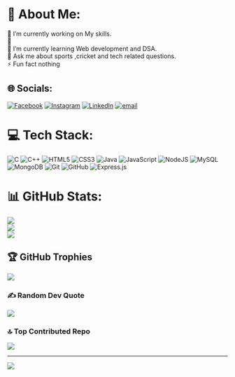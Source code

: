 # 💫 About Me:
🔭 I’m currently working on My skills.<br>🤝<br>🌱 I’m currently learning Web development and DSA.<br>💬 Ask me about sports ,cricket and tech related questions.<br>⚡ Fun fact nothing


## 🌐 Socials:
[![Facebook](https://img.shields.io/badge/Facebook-%231877F2.svg?logo=Facebook&logoColor=white)](https://facebook.com/https://www.facebook.com/share/1APnqT3zT2/) [![Instagram](https://img.shields.io/badge/Instagram-%23E4405F.svg?logo=Instagram&logoColor=white)](https://instagram.com/luckygupta9073) [![LinkedIn](https://img.shields.io/badge/LinkedIn-%230077B5.svg?logo=linkedin&logoColor=white)](https://linkedin.com/in/https://www.linkedin.com/in/lucky-gupta-aba348318) [![email](https://img.shields.io/badge/Email-D14836?logo=gmail&logoColor=white)](mailto:lg9153052@gmail.com) 

# 💻 Tech Stack:
![C](https://img.shields.io/badge/c-%2300599C.svg?style=for-the-badge&logo=c&logoColor=white) ![C++](https://img.shields.io/badge/c++-%2300599C.svg?style=for-the-badge&logo=c%2B%2B&logoColor=white) ![HTML5](https://img.shields.io/badge/html5-%23E34F26.svg?style=for-the-badge&logo=html5&logoColor=white) ![CSS3](https://img.shields.io/badge/css3-%231572B6.svg?style=for-the-badge&logo=css3&logoColor=white) ![Java](https://img.shields.io/badge/java-%23ED8B00.svg?style=for-the-badge&logo=openjdk&logoColor=white) ![JavaScript](https://img.shields.io/badge/javascript-%23323330.svg?style=for-the-badge&logo=javascript&logoColor=%23F7DF1E) ![NodeJS](https://img.shields.io/badge/node.js-6DA55F?style=for-the-badge&logo=node.js&logoColor=white) ![MySQL](https://img.shields.io/badge/mysql-4479A1.svg?style=for-the-badge&logo=mysql&logoColor=white) ![MongoDB](https://img.shields.io/badge/MongoDB-%234ea94b.svg?style=for-the-badge&logo=mongodb&logoColor=white) ![Git](https://img.shields.io/badge/git-%23F05033.svg?style=for-the-badge&logo=git&logoColor=white) ![GitHub](https://img.shields.io/badge/github-%23121011.svg?style=for-the-badge&logo=github&logoColor=white) ![Express.js](https://img.shields.io/badge/express.js-%23404d59.svg?style=for-the-badge&logo=express&logoColor=%2361DAFB)
# 📊 GitHub Stats:
![](https://github-readme-stats.vercel.app/api?username=Lucky-SimaleBoy&theme=dark&hide_border=false&include_all_commits=false&count_private=false)<br/>
![](https://nirzak-streak-stats.vercel.app/?user=Lucky-SimaleBoy&theme=dark&hide_border=false)<br/>
![](https://github-readme-stats.vercel.app/api/top-langs/?username=Lucky-SimaleBoy&theme=dark&hide_border=false&include_all_commits=false&count_private=false&layout=compact)

## 🏆 GitHub Trophies
![](https://github-profile-trophy.vercel.app/?username=Lucky-SimaleBoy&theme=radical&no-frame=false&no-bg=true&margin-w=4)

### ✍️ Random Dev Quote
![](https://quotes-github-readme.vercel.app/api?type=horizontal&theme=radical)

### 🔝 Top Contributed Repo
![](https://github-contributor-stats.vercel.app/api?username=Lucky-SimaleBoy&limit=5&theme=dark&combine_all_yearly_contributions=true)

---
[![](https://visitcount.itsvg.in/api?id=Lucky-SimaleBoy&icon=0&color=0)](https://visitcount.itsvg.in)

<!-- Proudly created with GPRM ( https://gprm.itsvg.in ) -->
